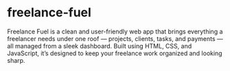 # freelance-fuel
Freelance Fuel is a clean and user-friendly web app that brings everything a freelancer needs under one roof — projects, clients, tasks, and payments — all managed from a sleek dashboard. Built using HTML, CSS, and JavaScript, it’s designed to keep your freelance work organized and looking sharp.
